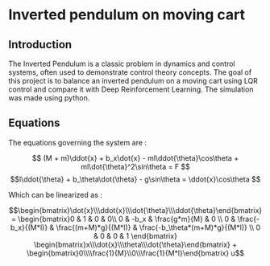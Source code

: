 # Inverted pendulum on moving cart

## Introduction 

The Inverted Pendulum is a classic problem in dynamics and control systems, often used to demonstrate control theory concepts. The goal of this project is to balance an inverted pendulum on a moving cart using LQR control and compare it with Deep Reinforcement Learning. The simulation was made using python.

## Equations

The equations governing the system are :

$$ (M + m)\ddot{x} + b_x\dot{x} - ml\ddot{\theta}\cos\theta + ml\dot{\theta}^2\sin\theta = F $$
$$l\ddot{\theta} + b_\theta\dot{\theta} - g\sin\theta = \ddot{x}\cos\theta $$

Which can be linearized as :

```math
\begin{bmatrix}\dot{x}\\\ddot{x}\\\dot{\theta}\\\ddot{\theta}\end{bmatrix} = \begin{bmatrix}0 & 1 & 0 & 0\\ 0 & -b_x & \frac{g*m}{M} & 0 \\ 0 & \frac{-b_x}{(M*l)} & \frac{(m+M)*g}{(M*l)} & \frac{-b_\theta*(m+M)*g}{(M*l)} \\ 0 & 0 & 0 & 1 \end{bmatrix} \begin{bmatrix}x\\\dot{x}\\\theta\\\dot{\theta}\end{bmatrix} + \begin{bmatrix}0\\\\frac{1}{M}\\0\\\frac{1}{M*l}\end{bmatrix} u
```



